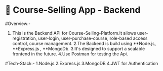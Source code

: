  # 📘 Course-Selling App - Backend 

 #Overview:-
  1. This is the Backend API for Course-Selling-Platform.It allows user-registration, user-login, user-purchase-course, role-based access control, course management.
  2.The Backend is build using **Node.js, **Express.js , **MongoDb.
  3.It's designed to support a scalable frontend in the future.
  4.Use Postman for testing the Api.

#Tech-Stack:-
  1.Node.js
  2.Express.js
  3.MongoDB
  4.JWT for Authentication

  
  
  
   
